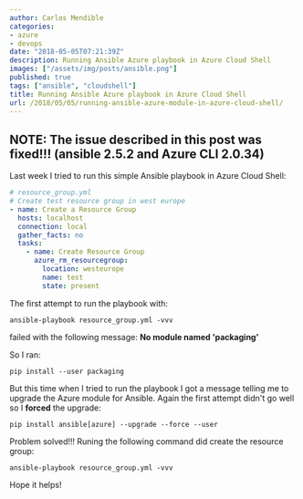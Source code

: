 ```yaml
---
author: Carlos Mendible
categories:
- azure
- devops
date: "2018-05-05T07:21:39Z"
description: Running Ansible Azure playbook in Azure Cloud Shell
images: ["/assets/img/posts/ansible.png"]
published: true
tags: ["ansible", "cloudshell"]
title: Running Ansible Azure playbook in Azure Cloud Shell
url: /2018/05/05/running-ansible-azure-module-in-azure-cloud-shell/
---
```


## **NOTE: The issue described in this post was fixed!!! (ansible 2.5.2 and Azure CLI 2.0.34)**

Last week I tried to run this simple Ansible playbook in Azure Cloud Shell:

``` yaml
# resource_group.yml
# Create test resource group in west europe
- name: Create a Resource Group
  hosts: localhost
  connection: local
  gather_facts: no
  tasks:
    - name: Create Resource Group
      azure_rm_resourcegroup:
        location: westeurope
        name: test
        state: present
```

The first attempt to run the playbook with:

``` shell
ansible-playbook resource_group.yml -vvv
```

failed with the following message: **No module named 'packaging'**

So I ran:

``` shell
pip install --user packaging
```

But this time when I tried to run the playbook I got a message telling me to upgrade the Azure module for Ansible. Again the first attempt didn't go well so I **forced** the upgrade:

``` shell
pip install ansible[azure] --upgrade --force --user
```

Problem solved!!! Runing the following command did create the resource group:

``` shell
ansible-playbook resource_group.yml -vvv
```

Hope it helps!

